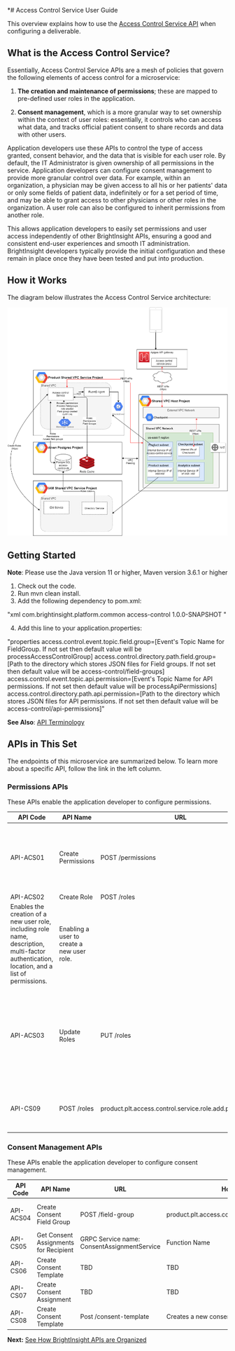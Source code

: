 *# Access Control Service User Guide

This overview explains how to use the [Access Control Service API](reference/AccessControlServiceYAML.yml) when configuring a deliverable. 

## What is the Access Control Service?

Essentially, Access Control Service APIs are a mesh of policies that govern the following elements of access control for a microservice:

1. **The creation and maintenance of permissions**; these are mapped to pre-defined user roles in the application.

2. **Consent management**, which is a more granular way to set ownership within the context of user roles: essentially, it controls who can access what data, and tracks official patient consent to share records and data with other users. 

Application developers use these APIs to control the type of access granted, consent behavior, and the data that is visible for each user role. By default, the IT Administrator is given ownership of all permissions in the service.  Application developers can configure consent management to provide more granular control over data. For example, within an organization, a physician may be given access to all his or her patients' data or only some fields of patient data, indefinitely or for a set period of time, and may be able to grant access to other physicians or other roles in the organization.  A user role can also be configured to inherit permissions from another role.

This allows application developers to easily set permissions and user access independently of other BrightInsight APIs, ensuring a good and consistent end-user experiences and smooth IT administration. BrightInsight developers typically provide the initial configuration and these remain in place once they have been tested and put into production.

## How it Works

The diagram below illustrates the Access Control Service architecture:

![Functional Heirarchy Diagram](../assets/images/AccessControlArch.png)

## Getting Started

**Note**: Please use the Java version 11 or higher, Maven version 3.6.1 or higher
1. Check out the code.
2. Run mvn clean install.
3. Add the following dependency to pom.xml:

"xml <dependency> <groupId>com.brightinsight.platform.common</groupId> <artifactId>access-control</artifactId> <version>1.0.0-SNAPSHOT</version> </dependency>"

4. Add this line to your application.properties: 

"properties access.control.event.topic.field.group=[Event's Topic Name for FieldGroup. If not set then default value will be processAccessControlGroup] access.control.directory.path.field.group=[Path to the directory which stores JSON files for Field groups. If not set then default value will be access-control/field-groups] access.control.event.topic.api.permission=[Event's Topic Name for API permissions. If not set then default value will be processApiPermissions] access.control.directory.path.api.permission=[Path to the directory which stores JSON files for API permissions. If not set then default value will be access-control/api-permissions]"

**See Also**: [API Terminology](../docs/API-Terminology.md)

## APIs in This Set

The endpoints of this microservice are summarized below. To learn more about a specific API, follow the link in the left column. 

### Permissions APIs

These APIs enable the application developer to configure permissions.

API Code	| API Name	| URL   	|How it works	| Use for
----------|-----------|---------|-------------|---------
API-ACS01	| Create Permissions	| POST /permissions	| product.plt.access.control.service.permission.create	| Enables the creation of new permissions, which can be mapped to predefined user role(s).	| Enabling a user to create new permissions (based on a predefined permissions template). 
API-ACS02	| Create Role	| POST /roles	| product.plt.access.control.service.role.create	| 
Enables the creation of a new user role, including role name, description, multi-factor authentication, location, and a list of permissions.	| Enabling a user to create a new user role. 
API-ACS03	| Update Roles	| PUT /roles	| product.plt.access.control.service.role.update	| Enables updates to any field for an existing user role, by first checking that the role exists, and then validating all required information.	| Enabling a user to update data for a user role.	
API-CS09	| POST /roles	| product.plt.access.control.service.role.add.permissions	| Enables a user to add permissionsto an existing role.	| Enabling a user to add more permissions to an existing role.

### Consent Management APIs

These APIs enable the application developer to configure consent management.

API Code	| API Name	| URL   	|How it works	| Use for
----------|-----------|---------|-------------|---------
API-ACS04	| Create Consent Field Group	| POST /field-group	| product.plt.access.control.service.fieldgroup.create	| Enables a user to create a new consent form, by first checking that it does not already exist, and then validating all required information.	| Enabling a user to set up a new consent form using predefined consent fields. 
API-CS05	| Get Consent Assignments for Recipient	| GRPC Service name: ConsentAssignmentService	| Function Name	| getConsentAssignmentForRecepient	| product.plt.access.control.service.consent.assignment.get	| Applies predefined consent assignments from an external GRPC service to a recipient.	| Assigning consent to a user from another service.
API-CS06	| Create Consent Template	| TBD	| TBD	| TBD
API-CS07	| Create Consent Assignment	| TBD	| TBD	| TBD
API-CS08	| Create Consent Template	| Post /consent-template	| Creates a new consent template.	| TBD

**Next:** [See How BrightInsight APIs are Organized](../docs/HowBrightInsightAPIsareOrganized.md)